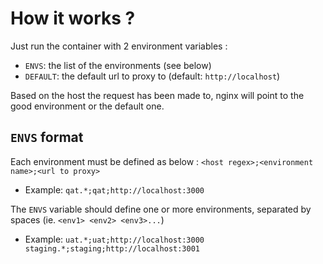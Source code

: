 # How it works ?

Just run the container with 2 environment variables :

- `ENVS`: the list of the environments (see below)
- `DEFAULT`: the default url to proxy to (default: `http://localhost`)

Based on the host the request has been made to, nginx will point to the good environment or the default one.

## `ENVS` format

Each environment must be defined as below :
`<host regex>;<environment name>;<url to proxy>`

- Example: `qat.*;qat;http://localhost:3000`

The `ENVS` variable should define one or more environments, separated by spaces (ie. `<env1> <env2> <env3>...`)

- Example: `uat.*;uat;http://localhost:3000 staging.*;staging;http://localhost:3001`